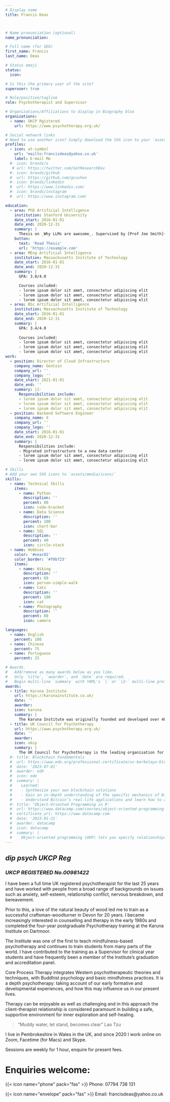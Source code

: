 ```yaml
---
# Display name
title: Francis Deas



# Name pronunciation (optional)
name_pronunciation: 

# Full name (for SEO)
first_name: Francis
last_name: Deas

# Status emoji
status:
  icon: 

# Is this the primary user of the site?
superuser: true

# Role/position/tagline
role: Psychotherapist and Supervisor

# Organizations/Affiliations to display in Biography blox
organizations:
  - name: UKCP Rgistered
    url: https://www.psychotherapy.org.uk/

# Social network links
# Need to use another icon? Simply download the SVG icon to your `assets/media/icons/` folder.
profiles:
  - icon: at-symbol
    url: 'mailto:francisdeas@yahoo.co.uk'
    label: E-mail Me
  #- icon: brands/x
   # url: https://twitter.com/GetResearchDev
  #- icon: brands/github
  #  url: https://github.com/gcushen
  #- icon: brands/linkedin
  #  url: https://www.linkedin.com/
  #- icon: brands/instagram
  #  url: https://www.instagram.com/

education:
  - area: PhD Artificial Intelligence
    institution: Stanford University
    date_start: 2016-01-01
    date_end: 2020-12-31
    summary: |
      Thesis on _Why LLMs are awesome_. Supervised by [Prof Joe Smith](https://example.com). Presented papers at 5 IEEE conferences with the contributions being published in 2 Springer journals.
    button:
      text: 'Read Thesis'
      url: 'https://example.com'
  - area: MEng Artificial Intelligence
    institution: Massachusetts Institute of Technology
    date_start: 2016-01-01
    date_end: 2020-12-31
    summary: |
      GPA: 3.8/4.0

      Courses included:
      - lorem ipsum dolor sit amet, consectetur adipiscing elit
      - lorem ipsum dolor sit amet, consectetur adipiscing elit
      - lorem ipsum dolor sit amet, consectetur adipiscing elit
  - area: BSc Artificial Intelligence
    institution: Massachusetts Institute of Technology
    date_start: 2016-01-01
    date_end: 2020-12-31
    summary: |
      GPA: 3.4/4.0
      
      Courses included:
      - lorem ipsum dolor sit amet, consectetur adipiscing elit
      - lorem ipsum dolor sit amet, consectetur adipiscing elit
      - lorem ipsum dolor sit amet, consectetur adipiscing elit
work:
  - position: Director of Cloud Infrastructure
    company_name: GenCoin
    company_url: ''
    company_logo: ''
    date_start: 2021-01-01
    date_end: ''
    summary: |2-
      Responsibilities include:
      - lorem ipsum dolor sit amet, consectetur adipiscing elit
      - lorem ipsum dolor sit amet, consectetur adipiscing elit
      - lorem ipsum dolor sit amet, consectetur adipiscing elit
  - position: Backend Software Engineer
    company_name: X
    company_url: ''
    company_logo: ''
    date_start: 2016-01-01
    date_end: 2020-12-31
    summary: |
      Responsibilities include:
      - Migrated infrastructure to a new data center
      - lorem ipsum dolor sit amet, consectetur adipiscing elit
      - lorem ipsum dolor sit amet, consectetur adipiscing elit

# Skills
# Add your own SVG icons to `assets/media/icons/`
skills:
  - name: Technical Skills
    items:
      - name: Python
        description: ''
        percent: 80
        icon: code-bracket
      - name: Data Science
        description: ''
        percent: 100
        icon: chart-bar
      - name: SQL
        description: ''
        percent: 40
        icon: circle-stack
  - name: Hobbies
    color: '#eeac02'
    color_border: '#f0bf23'
    items:
      - name: Hiking
        description: ''
        percent: 60
        icon: person-simple-walk
      - name: Cats
        description: ''
        percent: 100
        icon: cat
      - name: Photography
        description: ''
        percent: 80
        icon: camera

languages:
  - name: English
    percent: 100
  - name: Chinese
    percent: 75
  - name: Portuguese
    percent: 25

# Awards.
#   Add/remove as many awards below as you like.
#   Only `title`, `awarder`, and `date` are required.
#   Begin multi-line `summary` with YAML's `|` or `|2-` multi-line prefix and indent 2 spaces below.
awards:
  - title: Karuna Institute
    url: https://karunainstitute.co.uk/
    date: ''
    awarder: 
    icon: karuna
    summary: |
      The Karuna Institute was originally founded and developed over 40 years by Maura and Franklyn Sills,  who were both Buddhist Practitioners and therapists.
  - title: UK Council for Psychotherapy
    url: https://www.psychotherapy.org.uk/
    date: ''
    awarder: 
    icon: ukcp
    summary: |
      The UK Council for Psychotherapy is the leading organisation for psychotherapists and psychotherapeutic counsellors in the UK. Alongside offering professional support for our members we regulate the profession and promote access to psychotherapy for all.
  #- title: Blockchain Fundamentals
  #  url: https://www.edx.org/professional-certificate/uc-berkeleyx-blockchain-fundamentals
  #  date: '2023-07-01'
  #  awarder: edX
  #  icon: edx
  #  summary: |
  #    Learned:
  #    - Synthesize your own blockchain solutions
  #    - Gain an in-depth understanding of the specific mechanics of Bitcoin
  #    - Understand Bitcoin’s real-life applications and learn how to attack and destroy Bitcoin, Ethereum, smart contracts and Dapps, and alternatives to Bitcoin’s Proof-of-Work consensus algorithm
  #- title: 'Object-Oriented Programming in R'
  #  url: https://www.datacamp.com/courses/object-oriented-programming-with-s3-and-r6-in-r
  #  certificate_url: https://www.datacamp.com
  #  date: '2023-01-21'
  #  awarder: datacamp
  #  icon: datacamp
  #  summary: |
  #    Object-oriented programming (OOP) lets you specify relationships between functions and the objects that they can act on, helping you manage complexity in your code. This is an intermediate level course, providing an introduction to OOP, using the S3 and R6 systems. S3 is a great day-to-day R programming tool that simplifies some of the functions that you write. R6 is especially useful for industry-specific analyses, working with web APIs, and building GUIs.
---
```


## *dip psych UKCP Reg*
### *UKCP REGISTERED No.00981422*

I have been a full time UK registered psychotherapist for the last 25 years and have worked with people from a broad range of backgrounds on issues such as anxiety, self-esteem, relationship conflict, nervous breakdown, and bereavement.

Prior to this, a love of the natural beauty of wood led me to train as a successful craftsman-woodturner in Devon for 20 years. 
I became increasingly interested in counselling and therapy in the early 1980s and completed the four-year postgraduate Psychotherapy training at the Karuna Institute on Dartmoor.

The Institute was one of the first to teach mindfulness-based psychotherapy and continues to train students from many parts of the world. I have contributed to the training as a Supervisor for clinical year students and have frequently been a member of the Institute’s graduation and accreditation panel.

Core Process Therapy integrates Western psychotherapeutic theories and techniques, with Buddhist psychology and basic mindfulness practices. It is a depth psychotherapy: taking account of our early formative and developmental experiences, and how this may influence us in our present lives.

Therapy can be enjoyable as well as challenging and in this approach the client-therapist relationship is considered paramount in building a safe, supportive environment for inner exploration and self-healing.

> “Muddy water, let stand, becomes clear”  Lao Tzu

I live in Pembrokeshire in Wales in the UK, and since 2020 I work online on Zoom, Facetime (for Macs) and Skype.

Sessions are weekly for 1 hour, enquire for present fees. 

# Enquiries welcome:

{{< icon name="phone" pack="fas" >}} Phone: 07794 738 131 
<p>
{{< icon name="envelope" pack="fas" >}} Email: francisdeas@yahoo.co.uk

